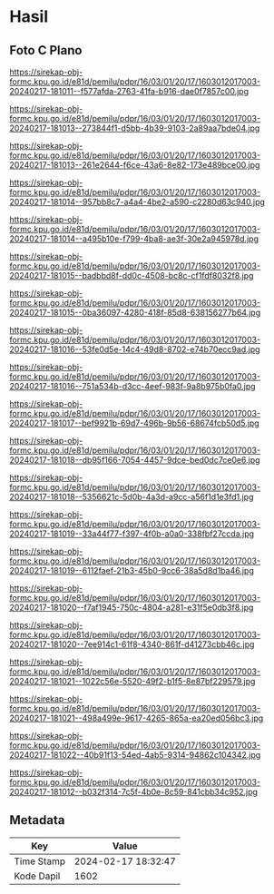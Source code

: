 # Hasil

## Foto C Plano

https://sirekap-obj-formc.kpu.go.id/e81d/pemilu/pdpr/16/03/01/20/17/1603012017003-20240217-181011--f577afda-2763-41fa-b916-dae0f7857c00.jpg

https://sirekap-obj-formc.kpu.go.id/e81d/pemilu/pdpr/16/03/01/20/17/1603012017003-20240217-181013--273844f1-d5bb-4b39-9103-2a89aa7bde04.jpg

https://sirekap-obj-formc.kpu.go.id/e81d/pemilu/pdpr/16/03/01/20/17/1603012017003-20240217-181013--261e2644-f6ce-43a6-8e82-173e489bce00.jpg

https://sirekap-obj-formc.kpu.go.id/e81d/pemilu/pdpr/16/03/01/20/17/1603012017003-20240217-181014--957bb8c7-a4a4-4be2-a590-c2280d63c940.jpg

https://sirekap-obj-formc.kpu.go.id/e81d/pemilu/pdpr/16/03/01/20/17/1603012017003-20240217-181014--a495b10e-f799-4ba8-ae3f-30e2a945978d.jpg

https://sirekap-obj-formc.kpu.go.id/e81d/pemilu/pdpr/16/03/01/20/17/1603012017003-20240217-181015--badbbd8f-dd0c-4508-bc8c-cf1fdf8032f8.jpg

https://sirekap-obj-formc.kpu.go.id/e81d/pemilu/pdpr/16/03/01/20/17/1603012017003-20240217-181015--0ba36097-4280-418f-85d8-638156277b64.jpg

https://sirekap-obj-formc.kpu.go.id/e81d/pemilu/pdpr/16/03/01/20/17/1603012017003-20240217-181016--53fe0d5e-14c4-49d8-8702-e74b70ecc9ad.jpg

https://sirekap-obj-formc.kpu.go.id/e81d/pemilu/pdpr/16/03/01/20/17/1603012017003-20240217-181016--751a534b-d3cc-4eef-983f-9a8b975b0fa0.jpg

https://sirekap-obj-formc.kpu.go.id/e81d/pemilu/pdpr/16/03/01/20/17/1603012017003-20240217-181017--bef9921b-69d7-496b-9b56-68674fcb50d5.jpg

https://sirekap-obj-formc.kpu.go.id/e81d/pemilu/pdpr/16/03/01/20/17/1603012017003-20240217-181018--db95f166-7054-4457-9dce-bed0dc7ce0e6.jpg

https://sirekap-obj-formc.kpu.go.id/e81d/pemilu/pdpr/16/03/01/20/17/1603012017003-20240217-181018--5356621c-5d0b-4a3d-a9cc-a56f1d1e3fd1.jpg

https://sirekap-obj-formc.kpu.go.id/e81d/pemilu/pdpr/16/03/01/20/17/1603012017003-20240217-181019--33a44f77-f397-4f0b-a0a0-338fbf27ccda.jpg

https://sirekap-obj-formc.kpu.go.id/e81d/pemilu/pdpr/16/03/01/20/17/1603012017003-20240217-181019--6112faef-21b3-45b0-9cc6-38a5d8d1ba46.jpg

https://sirekap-obj-formc.kpu.go.id/e81d/pemilu/pdpr/16/03/01/20/17/1603012017003-20240217-181020--f7af1945-750c-4804-a281-e31f5e0db3f8.jpg

https://sirekap-obj-formc.kpu.go.id/e81d/pemilu/pdpr/16/03/01/20/17/1603012017003-20240217-181020--7ee914c1-61f8-4340-861f-d41273cbb46c.jpg

https://sirekap-obj-formc.kpu.go.id/e81d/pemilu/pdpr/16/03/01/20/17/1603012017003-20240217-181021--1022c56e-5520-49f2-b1f5-8e87bf229579.jpg

https://sirekap-obj-formc.kpu.go.id/e81d/pemilu/pdpr/16/03/01/20/17/1603012017003-20240217-181021--498a499e-9617-4265-865a-ea20ed056bc3.jpg

https://sirekap-obj-formc.kpu.go.id/e81d/pemilu/pdpr/16/03/01/20/17/1603012017003-20240217-181022--40b91f13-54ed-4ab5-9314-94862c104342.jpg

https://sirekap-obj-formc.kpu.go.id/e81d/pemilu/pdpr/16/03/01/20/17/1603012017003-20240217-181012--b032f314-7c5f-4b0e-8c59-841cbb34c952.jpg


## Metadata

| Key        | Value               |
| ---------- | ------------------- |
| Time Stamp | 2024-02-17 18:32:47 |
| Kode Dapil | 1602                |



